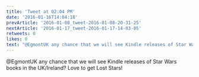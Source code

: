 ```yaml
---
title: 'Tweet at 02:04 PM'
date: '2016-01-16T14:04:18'
prevArticle: '2016-01-08_tweet-2016-01-08-20-31-25'
nextArticle: '2016-01-17_tweet-2016-01-17-14-03-05'
retweets: 0
likes: 0
text: "@EgmontUK any chance that we will see Kindle releases of Star Wars books in the UK/Ireland? Love to get Lost Stars!"
---
```

@EgmontUK any chance that we will see Kindle releases of Star Wars books in the UK/Ireland? Love to get Lost Stars!